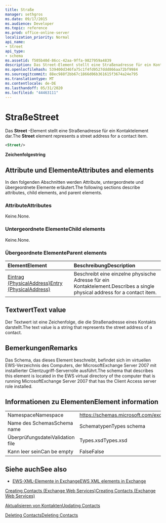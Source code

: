 ```yaml
---
title: Straße
manager: sethgros
ms.date: 09/17/2015
ms.audience: Developer
ms.topic: reference
ms.prod: office-online-server
localization_priority: Normal
api_name:
- Street
api_type:
- schema
ms.assetid: f505b40d-86cc-42aa-9ffa-9827959a4839
description: Das Street-Element stellt eine Straßenadresse für ein Kontaktelement dar.
ms.openlocfilehash: 539400d346fa75c1f4fd9527ddd866aa72bf9984
ms.sourcegitcommit: 88ec988f2bb67c1866d06b361615f3674a24e795
ms.translationtype: MT
ms.contentlocale: de-DE
ms.lasthandoff: 05/31/2020
ms.locfileid: "44463111"
---
```

# <a name="street"></a><span data-ttu-id="0e910-103">Straße</span><span class="sxs-lookup"><span data-stu-id="0e910-103">Street</span></span>

<span data-ttu-id="0e910-104">Das **Street** -Element stellt eine Straßenadresse für ein Kontaktelement dar.</span><span class="sxs-lookup"><span data-stu-id="0e910-104">The **Street** element represents a street address for a contact item.</span></span> 
  
```xml
<Street/>
```

 <span data-ttu-id="0e910-105">**Zeichenfolge**</span><span class="sxs-lookup"><span data-stu-id="0e910-105">**string**</span></span>
## <a name="attributes-and-elements"></a><span data-ttu-id="0e910-106">Attribute und Elemente</span><span class="sxs-lookup"><span data-stu-id="0e910-106">Attributes and elements</span></span>

<span data-ttu-id="0e910-107">In den folgenden Abschnitten werden Attribute, untergeordnete und übergeordnete Elemente erläutert.</span><span class="sxs-lookup"><span data-stu-id="0e910-107">The following sections describe attributes, child elements, and parent elements.</span></span>
  
### <a name="attributes"></a><span data-ttu-id="0e910-108">Attribute</span><span class="sxs-lookup"><span data-stu-id="0e910-108">Attributes</span></span>

<span data-ttu-id="0e910-109">Keine.</span><span class="sxs-lookup"><span data-stu-id="0e910-109">None.</span></span>
  
### <a name="child-elements"></a><span data-ttu-id="0e910-110">Untergeordnete Elemente</span><span class="sxs-lookup"><span data-stu-id="0e910-110">Child elements</span></span>

<span data-ttu-id="0e910-111">Keine.</span><span class="sxs-lookup"><span data-stu-id="0e910-111">None.</span></span>
  
### <a name="parent-elements"></a><span data-ttu-id="0e910-112">Übergeordnete Elemente</span><span class="sxs-lookup"><span data-stu-id="0e910-112">Parent elements</span></span>

|<span data-ttu-id="0e910-113">**Element**</span><span class="sxs-lookup"><span data-stu-id="0e910-113">**Element**</span></span>|<span data-ttu-id="0e910-114">**Beschreibung**</span><span class="sxs-lookup"><span data-stu-id="0e910-114">**Description**</span></span>|
|:-----|:-----|
|[<span data-ttu-id="0e910-115">Eintrag (PhysicalAddress)</span><span class="sxs-lookup"><span data-stu-id="0e910-115">Entry (PhysicalAddress)</span></span>](entry-physicaladdress.md) <br/> |<span data-ttu-id="0e910-116">Beschreibt eine einzelne physische Adresse für ein Kontaktelement.</span><span class="sxs-lookup"><span data-stu-id="0e910-116">Describes a single physical address for a contact item.</span></span>  <br/> |
   
## <a name="text-value"></a><span data-ttu-id="0e910-117">Textwert</span><span class="sxs-lookup"><span data-stu-id="0e910-117">Text value</span></span>

<span data-ttu-id="0e910-118">Der Textwert ist eine Zeichenfolge, die die Straßenadresse eines Kontakts darstellt.</span><span class="sxs-lookup"><span data-stu-id="0e910-118">The text value is a string that represents the street address of a contact.</span></span>
  
## <a name="remarks"></a><span data-ttu-id="0e910-119">Bemerkungen</span><span class="sxs-lookup"><span data-stu-id="0e910-119">Remarks</span></span>

<span data-ttu-id="0e910-120">Das Schema, das dieses Element beschreibt, befindet sich im virtuellen EWS-Verzeichnis des Computers, der MicrosoftExchange Server 2007 mit installierter Clientzugriff-Serverrolle ausführt.</span><span class="sxs-lookup"><span data-stu-id="0e910-120">The schema that describes this element is located in the EWS virtual directory of the computer that is running MicrosoftExchange Server 2007 that has the Client Access server role installed.</span></span>
  
## <a name="element-information"></a><span data-ttu-id="0e910-121">Informationen zu Elementen</span><span class="sxs-lookup"><span data-stu-id="0e910-121">Element information</span></span>

|||
|:-----|:-----|
|<span data-ttu-id="0e910-122">Namespace</span><span class="sxs-lookup"><span data-stu-id="0e910-122">Namespace</span></span>  <br/> |https://schemas.microsoft.com/exchange/services/2006/types  <br/> |
|<span data-ttu-id="0e910-123">Name des Schemas</span><span class="sxs-lookup"><span data-stu-id="0e910-123">Schema name</span></span>  <br/> |<span data-ttu-id="0e910-124">Schematypen</span><span class="sxs-lookup"><span data-stu-id="0e910-124">Types schema</span></span>  <br/> |
|<span data-ttu-id="0e910-125">Überprüfungsdatei</span><span class="sxs-lookup"><span data-stu-id="0e910-125">Validation file</span></span>  <br/> |<span data-ttu-id="0e910-126">Types.xsd</span><span class="sxs-lookup"><span data-stu-id="0e910-126">Types.xsd</span></span>  <br/> |
|<span data-ttu-id="0e910-127">Kann leer sein</span><span class="sxs-lookup"><span data-stu-id="0e910-127">Can be empty</span></span>  <br/> |<span data-ttu-id="0e910-128">False</span><span class="sxs-lookup"><span data-stu-id="0e910-128">False</span></span>  <br/> |
   
## <a name="see-also"></a><span data-ttu-id="0e910-129">Siehe auch</span><span class="sxs-lookup"><span data-stu-id="0e910-129">See also</span></span>



- [<span data-ttu-id="0e910-130">EWS-XML-Elemente in Exchange</span><span class="sxs-lookup"><span data-stu-id="0e910-130">EWS XML elements in Exchange</span></span>](ews-xml-elements-in-exchange.md)


[<span data-ttu-id="0e910-131">Creating Contacts (Exchange Web Services)</span><span class="sxs-lookup"><span data-stu-id="0e910-131">Creating Contacts (Exchange Web Services)</span></span>](https://msdn.microsoft.com/library/4845917e-70d1-481c-bbd7-011ec6571789%28Office.15%29.aspx)
  
[<span data-ttu-id="0e910-132">Aktualisieren von Kontakten</span><span class="sxs-lookup"><span data-stu-id="0e910-132">Updating Contacts</span></span>](https://msdn.microsoft.com/library/9a865953-b94a-4229-b632-2dee433314be%28Office.15%29.aspx)
  
[<span data-ttu-id="0e910-133">Deleting Contacts</span><span class="sxs-lookup"><span data-stu-id="0e910-133">Deleting Contacts</span></span>](https://msdn.microsoft.com/library/fcc3dc84-cd3e-455e-a1a7-ae6921c9b588%28Office.15%29.aspx)

